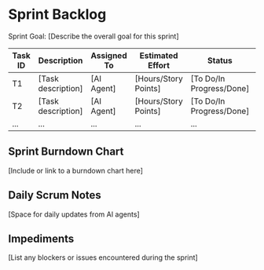 # Sprint Backlog

   Sprint Goal: [Describe the overall goal for this sprint]

   | Task ID | Description | Assigned To | Estimated Effort | Status | Related Documents |
   |---------|-------------|-------------|------------------|--------|-------------------|
   | T1      | [Task description] | [AI Agent] | [Hours/Story Points] | [To Do/In Progress/Done] | [Doc links] |
   | T2      | [Task description] | [AI Agent] | [Hours/Story Points] | [To Do/In Progress/Done] | [Doc links] |
   | ...     | ...         | ...         | ...              | ...    | ...               |

   ## Sprint Burndown Chart
   [Include or link to a burndown chart here]

   ## Daily Scrum Notes
   [Space for daily updates from AI agents]

   ## Impediments
   [List any blockers or issues encountered during the sprint]
   